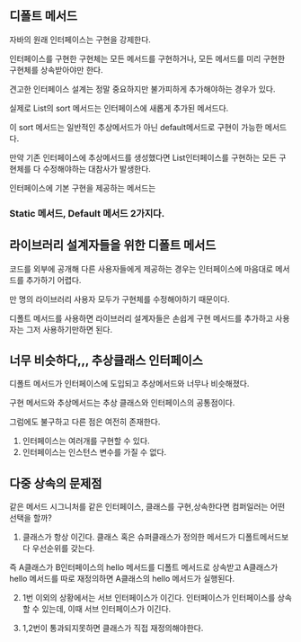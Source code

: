 ## 디폴트 메서드

자바의 원래 인터페이스는 구현을 강제한다.

인터페이스를 구현한 구현체는 모든 메서드를 구현하거나, 모든 메서드를 미리 구현한 구현체를 상속받아야만 한다.

견고한 인터페이스 설계는 정말 중요하지만 불가피하게 추가해야하는 경우가 있다.

실제로 List의 sort 메서드는 인터페이스에 새롭게 추가된 메서드다.

이 sort 메서드는 일반적인 추상메서드가 아닌 default메서드로 구현이 가능한 메서드다.

만약 기존 인터페이스에 추상메서드를 생성했다면 List인터페이스를 구현하는 모든 구현체를 다 수정해야하는 대참사가 발생한다.

인터페이스에 기본 구현을 제공하는 메서드는

### Static 메서드, Default 메서드 2가지다.

## 라이브러리 설계자들을 위한 디폴트 메서드

코드를 외부에 공개해 다른 사용자들에게 제공하는 경우는 인터페이스에 마음대로 메서드를 추가하기 어렵다.

만 명의 라이브러리 사용자 모두가 구현체를 수정해야하기 때문이다.

디폴트 메서드를 사용하면 라이브러리 설계자들은 손쉽게 구현 메서드를 추가하고 사용자는 그저 사용하기만하면 된다.

## 너무 비슷하다,,, 추상클래스 인터페이스

디폴트 메서드가 인터페이스에 도입되고 추상메서드와 너무나 비슷해졌다.

구현 메서드와 추상메서드는 추상 클래스와 인터페이스의 공통점이다.

그럼에도 불구하고 다른 점은 여전히 존재한다.

1. 인터페이스는 여러개를 구현할 수 있다.
2. 인터페이스는 인스턴스 변수를 가질 수 없다.

## 다중 상속의 문제점

같은 메서드 시그니처를 같은 인터페이스, 클래스를 구현,상속한다면 컴퍼일러는 어떤 선택을 할까?

1. 클래스가 항상 이긴다. 클래스 혹은 슈퍼클래스가 정의한 메서드가 디폴트메서드보다 우선순위를 갖는다.

즉 A클래스가 B인터페이스의 hello 메서드를 디폴트 메서드로 상속받고 A클래스가 hello 메서드를 따로 재정의하면 A클래스의 hello 메서드가 실행된다.

2. 1번 이외의 상황에서는 서브 인터페이스가 이긴다. 인터페이스가 인터페이스를 상속할 수 있는데, 이때 서브 인터페이스가 이긴다.

3. 1,2번이 통과되지못하면 클래스가 직접 재정의해야한다.
